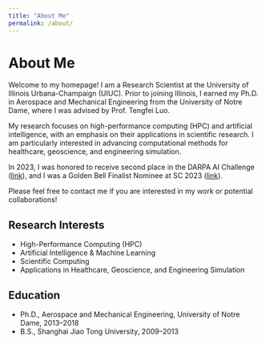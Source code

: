 ```yaml
---
title: "About Me"
permalink: /about/
---
```


# About Me

Welcome to my homepage! I am a Research Scientist at the University of Illinois Urbana-Champaign (UIUC). Prior to joining Illinois, I earned my Ph.D. in Aerospace and Mechanical Engineering from the University of Notre Dame, where I was advised by Prof. Tengfei Luo.

My research focuses on high-performance computing (HPC) and artificial intelligence, with an emphasis on their applications in scientific research. I am particularly interested in advancing computational methods for healthcare, geoscience, and engineering simulation.

In 2023, I was honored to receive second place in the DARPA AI Challenge ([link](https://criticalminerals.darpa.mil/The-Competition)), and I was a Golden Bell Finalist Nominee at SC 2023 ([link](https://sc23.supercomputing.org/2023/08/a-look-at-the-2023-gordon-bell-prize-finalists/)).

Please feel free to contact me if you are interested in my work or potential collaborations!

## Research Interests
- High-Performance Computing (HPC)
- Artificial Intelligence & Machine Learning
- Scientific Computing
- Applications in Healthcare, Geoscience, and Engineering Simulation

## Education
- Ph.D., Aerospace and Mechanical Engineering, University of Notre Dame, 2013–2018
- B.S., Shanghai Jiao Tong University, 2009–2013

